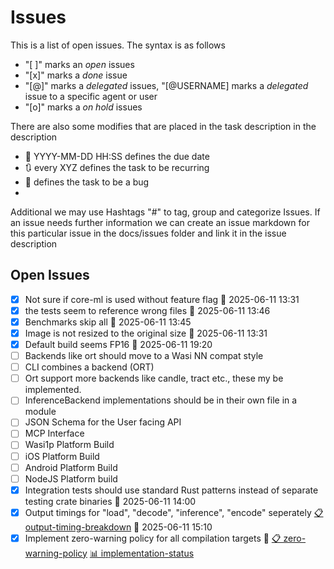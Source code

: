 # Issues



This is a list of open issues. The syntax is as follows
- "[ ]" marks an *open* issues
- "[x]" marks a *done* issue
- "[@]" marks a *delegated* issues, "[@USERNAME] marks a *delegated* issue to a specific agent or user
- "[o]" marks a *on hold* issues


There are also some modifies that are placed in the task description in the description
 - 📅 YYYY-MM-DD HH:SS defines the due date
 - 🔃 every XYZ defines the task to be recurring
 - 🐞 defines the task to be a bug
- 
Additional we may use Hashtags "#" to tag, group and categorize Issues.
If an issue needs further information we can create an issue markdown for this particular issue in the docs/issues folder and link it in the issue description


## Open Issues

- [x] Not sure if core-ml is used without feature flag 📅 2025-06-11 13:31
- [x] the tests seem to reference wrong files 📅 2025-06-11 13:46
- [x] Benchmarks skip all 📅 2025-06-11 13:45
- [x] Image is not resized to the original size 📅 2025-06-11 13:31
- [x] Default build seems FP16 📅 2025-06-11 19:20
- [ ] Backends like ort should move to a Wasi NN compat style
- [ ] CLI combines a backend (ORT)
- [ ] Ort support more backends like candle, tract etc., these my be implemented.
- [ ] InferenceBackend implementations should be in their own file in a module
- [ ] JSON Schema for the User facing API 
- [ ] MCP Interface
- [ ] Wasi1p Platform Build
- [ ] iOS Platform Build
- [ ] Android Platform Build
- [ ] NodeJS Platform build 
- [x] Integration tests should use standard Rust patterns instead of separate testing crate binaries 📅 2025-06-11 14:00
- [x] Output timings for "load", "decode", "inference", "encode" seperately [📋 output-timing-breakdown](./issues/output-timing-breakdown.md) 📅 2025-06-11 15:10
- [x] Implement zero-warning policy for all compilation targets 🐞 [📋 zero-warning-policy](./issues/zero-warning-policy.md) [📊 implementation-status](./issues/zero-warning-policy-implementation.md)

